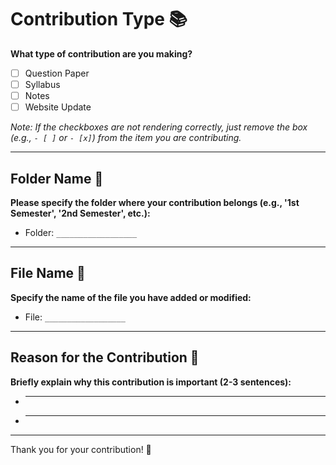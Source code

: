 # Contribution Type 📚

**What type of contribution are you making?**
- [ ] Question Paper
- [ ] Syllabus
- [ ] Notes
- [ ] Website Update

*Note: If the checkboxes are not rendering correctly, just remove the box (e.g., `- [ ]` or `- [x]`) from the item you are contributing.*

---

## Folder Name 📂

**Please specify the folder where your contribution belongs (e.g., '1st Semester', '2nd Semester', etc.):**
- Folder: `__________________`

---

## File Name 📝

**Specify the name of the file you have added or modified:**
- File: `__________________`

---

## Reason for the Contribution 📝

**Briefly explain why this contribution is important (2-3 sentences):**
- ____________________________________________________
- ____________________________________________________

---

Thank you for your contribution! 🚀
